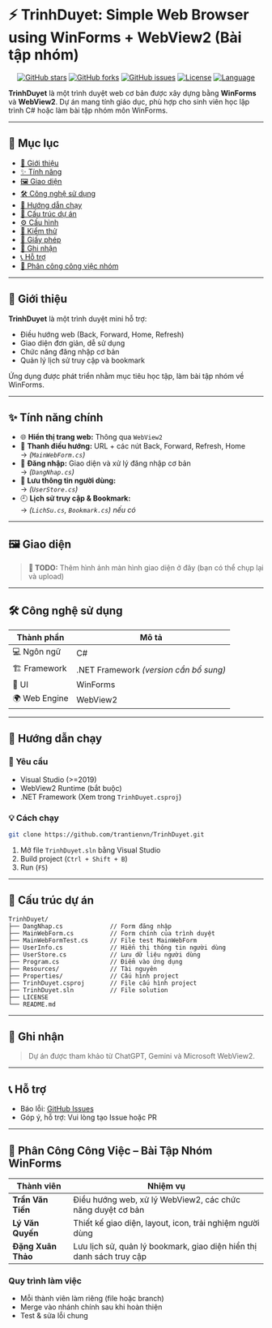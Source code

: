 
# ⚡ TrinhDuyet: Simple Web Browser using WinForms + WebView2 (Bài tập nhóm)

<div align="center">

[![GitHub stars](https://img.shields.io/github/stars/trantienvn/TrinhDuyet?style=for-the-badge)](https://github.com/trantienvn/TrinhDuyet/stargazers)
[![GitHub forks](https://img.shields.io/github/forks/trantienvn/TrinhDuyet?style=for-the-badge)](https://github.com/trantienvn/TrinhDuyet/network)
[![GitHub issues](https://img.shields.io/github/issues/trantienvn/TrinhDuyet?style=for-the-badge)](https://github.com/trantienvn/TrinhDuyet/issues)
[![License](https://img.shields.io/github/license/trantienvn/TrinhDuyet?style=for-the-badge)](LICENSE)
[![Language](https://img.shields.io/github/languages/top/trantienvn/TrinhDuyet?style=for-the-badge)](https://github.com/trantienvn/TrinhDuyet)

</div>

**TrinhDuyet** là một trình duyệt web cơ bản được xây dựng bằng **WinForms** và **WebView2**. Dự án mang tính giáo dục, phù hợp cho sinh viên học lập trình C# hoặc làm bài tập nhóm môn WinForms.

---

## 📑 Mục lục

- [📖 Giới thiệu](#-giới-thiệu)
- [✨ Tính năng](#-tính-năng)
- [🖼️ Giao diện](#️-giao-diện)
- [🛠️ Công nghệ sử dụng](#-công-nghệ-sử-dụng)
- [🚀 Hướng dẫn chạy](#-hướng-dẫn-chạy)
- [📁 Cấu trúc dự án](#-cấu-trúc-dự-án)
- [⚙️ Cấu hình](#️-cấu-hình)
- [🧪 Kiểm thử](#-kiểm-thử)
- [📄 Giấy phép](#-giấy-phép)
- [🙏 Ghi nhận](#-ghi-nhận)
- [📞 Hỗ trợ](#-hỗ-trợ)
- [📌 Phân công công việc nhóm](#-phân-công-công-việc)

---

## 📖 Giới thiệu

**TrinhDuyet** là một trình duyệt mini hỗ trợ:
- Điều hướng web (Back, Forward, Home, Refresh)
- Giao diện đơn giản, dễ sử dụng
- Chức năng đăng nhập cơ bản
- Quản lý lịch sử truy cập và bookmark

Ứng dụng được phát triển nhằm mục tiêu học tập, làm bài tập nhóm về WinForms.

---

## ✨ Tính năng chính

- 🌐 **Hiển thị trang web:** Thông qua `WebView2`
- 📍 **Thanh điều hướng:** URL + các nút Back, Forward, Refresh, Home  
  → *(`MainWebForm.cs`)*
- 🔐 **Đăng nhập:** Giao diện và xử lý đăng nhập cơ bản  
  → *(`DangNhap.cs`)*
- 👤 **Lưu thông tin người dùng:**  
  → *(`UserStore.cs`)*
- 🕘 **Lịch sử truy cập & Bookmark:**  
  → *(`LichSu.cs`, `Bookmark.cs`) nếu có*

---

## 🖼️ Giao diện

> **📌 TODO:** Thêm hình ảnh màn hình giao diện ở đây (bạn có thể chụp lại và upload)

---

## 🛠️ Công nghệ sử dụng

| Thành phần | Mô tả |
|------------|-------|
| 💻 Ngôn ngữ | C# |
| 🏗️ Framework | .NET Framework *(version cần bổ sung)* |
| 🎨 UI | WinForms |
| 🌍 Web Engine | WebView2 |

---

## 🚀 Hướng dẫn chạy

### 🔧 Yêu cầu

- Visual Studio (>=2019)
- WebView2 Runtime (bắt buộc)
- .NET Framework (Xem trong `TrinhDuyet.csproj`)

### 💡 Cách chạy

```bash
git clone https://github.com/trantienvn/TrinhDuyet.git
````

1. Mở file `TrinhDuyet.sln` bằng Visual Studio
2. Build project (`Ctrl + Shift + B`)
3. Run (`F5`)

---

## 📁 Cấu trúc dự án

```plaintext
TrinhDuyet/
├── DangNhap.cs             // Form đăng nhập
├── MainWebForm.cs          // Form chính của trình duyệt
├── MainWebFormTest.cs      // File test MainWebForm
├── UserInfo.cs             // Hiển thị thông tin người dùng
├── UserStore.cs            // Lưu dữ liệu người dùng
├── Program.cs              // Điểm vào ứng dụng
├── Resources/              // Tài nguyên
├── Properties/             // Cấu hình project
├── TrinhDuyet.csproj       // File cấu hình project
├── TrinhDuyet.sln          // File solution
├── LICENSE
└── README.md
```

---

## 🙏 Ghi nhận

> Dự án được tham khảo từ ChatGPT, Gemini và Microsoft WebView2.

---

## 📞 Hỗ trợ

* Báo lỗi: [GitHub Issues](https://github.com/trantienvn/TrinhDuyet/issues)
* Góp ý, hỗ trợ: Vui lòng tạo Issue hoặc PR

---

## 📌 Phân Công Công Việc – Bài Tập Nhóm WinForms

| Thành viên         | Nhiệm vụ                                                             |
| ------------------ | -------------------------------------------------------------------- |
| **Trần Văn Tiến**  | Điều hướng web, xử lý WebView2, các chức năng duyệt cơ bản           |
| **Lý Văn Quyến**   | Thiết kế giao diện, layout, icon, trải nghiệm người dùng             |
| **Đặng Xuân Thảo** | Lưu lịch sử, quản lý bookmark, giao diện hiển thị danh sách truy cập |

### Quy trình làm việc

* Mỗi thành viên làm riêng (file hoặc branch)
* Merge vào nhánh chính sau khi hoàn thiện
* Test & sửa lỗi chung
